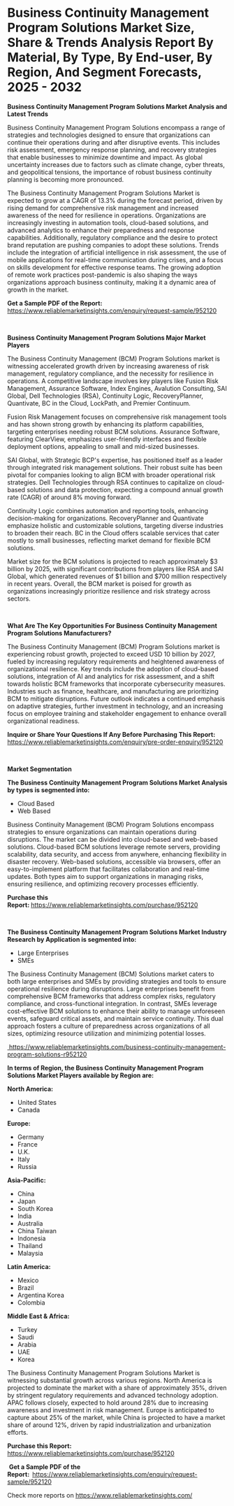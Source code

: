 <p><h1>Business Continuity Management Program Solutions Market Size, Share & Trends Analysis Report By Material, By Type, By End-user, By Region, And Segment Forecasts, 2025 - 2032</h1></p><p><strong>Business Continuity Management Program Solutions Market Analysis and Latest Trends</strong></p>
<p><p>Business Continuity Management Program Solutions encompass a range of strategies and technologies designed to ensure that organizations can continue their operations during and after disruptive events. This includes risk assessment, emergency response planning, and recovery strategies that enable businesses to minimize downtime and impact. As global uncertainty increases due to factors such as climate change, cyber threats, and geopolitical tensions, the importance of robust business continuity planning is becoming more pronounced.</p><p>The Business Continuity Management Program Solutions Market is expected to grow at a CAGR of 13.3% during the forecast period, driven by rising demand for comprehensive risk management and increased awareness of the need for resilience in operations. Organizations are increasingly investing in automation tools, cloud-based solutions, and advanced analytics to enhance their preparedness and response capabilities. Additionally, regulatory compliance and the desire to protect brand reputation are pushing companies to adopt these solutions. Trends include the integration of artificial intelligence in risk assessment, the use of mobile applications for real-time communication during crises, and a focus on skills development for effective response teams. The growing adoption of remote work practices post-pandemic is also shaping the ways organizations approach business continuity, making it a dynamic area of growth in the market.</p></p>
<p><strong>Get a Sample PDF of the Report:&nbsp;</strong> <a href="https://www.reliablemarketinsights.com/enquiry/request-sample/952120?utm_campaign=3167&utm_medium=2&utm_source=Github&utm_content=ia&utm_term=06032025&utm_id=business-continuity-management-program-solutions">https://www.reliablemarketinsights.com/enquiry/request-sample/952120</a></p>
<p>&nbsp;</p>
<p><strong>Business Continuity Management Program Solutions Major Market Players</strong></p>
<p><p>The Business Continuity Management (BCM) Program Solutions market is witnessing accelerated growth driven by increasing awareness of risk management, regulatory compliance, and the necessity for resilience in operations. A competitive landscape involves key players like Fusion Risk Management, Assurance Software, Index Engines, Avalution Consulting, SAI Global, Dell Technologies (RSA), Continuity Logic, RecoveryPlanner, Quantivate, BC in the Cloud, LockPath, and Premier Continuum.</p><p>Fusion Risk Management focuses on comprehensive risk management tools and has shown strong growth by enhancing its platform capabilities, targeting enterprises needing robust BCM solutions. Assurance Software, featuring ClearView, emphasizes user-friendly interfaces and flexible deployment options, appealing to small and mid-sized businesses.</p><p>SAI Global, with Strategic BCP's expertise, has positioned itself as a leader through integrated risk management solutions. Their robust suite has been pivotal for companies looking to align BCM with broader operational risk strategies. Dell Technologies through RSA continues to capitalize on cloud-based solutions and data protection, expecting a compound annual growth rate (CAGR) of around 8% moving forward.</p><p>Continuity Logic combines automation and reporting tools, enhancing decision-making for organizations. RecoveryPlanner and Quantivate emphasize holistic and customizable solutions, targeting diverse industries to broaden their reach. BC in the Cloud offers scalable services that cater mostly to small businesses, reflecting market demand for flexible BCM solutions. </p><p>Market size for the BCM solutions is projected to reach approximately $3 billion by 2025, with significant contributions from players like RSA and SAI Global, which generated revenues of $1 billion and $700 million respectively in recent years. Overall, the BCM market is poised for growth as organizations increasingly prioritize resilience and risk strategy across sectors.</p></p>
<p>&nbsp;</p>
<p><strong>What Are The Key Opportunities For Business Continuity Management Program Solutions Manufacturers?</strong></p>
<p><p>The Business Continuity Management (BCM) Program Solutions market is experiencing robust growth, projected to exceed USD 10 billion by 2027, fueled by increasing regulatory requirements and heightened awareness of organizational resilience. Key trends include the adoption of cloud-based solutions, integration of AI and analytics for risk assessment, and a shift towards holistic BCM frameworks that incorporate cybersecurity measures. Industries such as finance, healthcare, and manufacturing are prioritizing BCM to mitigate disruptions. Future outlook indicates a continued emphasis on adaptive strategies, further investment in technology, and an increasing focus on employee training and stakeholder engagement to enhance overall organizational readiness.</p></p>
<p><strong>Inquire or Share Your Questions If Any Before Purchasing This Report:</strong> <a href="https://www.reliablemarketinsights.com/enquiry/pre-order-enquiry/952120?utm_campaign=3167&utm_medium=2&utm_source=Github&utm_content=ia&utm_term=06032025&utm_id=business-continuity-management-program-solutions">https://www.reliablemarketinsights.com/enquiry/pre-order-enquiry/952120</a></p>
<p>&nbsp;</p>
<p><strong>Market Segmentation</strong></p>
<p><strong>The Business Continuity Management Program Solutions Market Analysis by types is segmented into:</strong></p>
<p><ul><li>Cloud Based</li><li>Web Based</li></ul></p>
<p><p>Business Continuity Management (BCM) Program Solutions encompass strategies to ensure organizations can maintain operations during disruptions. The market can be divided into cloud-based and web-based solutions. Cloud-based BCM solutions leverage remote servers, providing scalability, data security, and access from anywhere, enhancing flexibility in disaster recovery. Web-based solutions, accessible via browsers, offer an easy-to-implement platform that facilitates collaboration and real-time updates. Both types aim to support organizations in managing risks, ensuring resilience, and optimizing recovery processes efficiently.</p></p>
<p><strong>Purchase this Report:&nbsp;</strong><a href="https://www.reliablemarketinsights.com/purchase/952120?utm_campaign=3167&utm_medium=2&utm_source=Github&utm_content=ia&utm_term=06032025&utm_id=business-continuity-management-program-solutions">https://www.reliablemarketinsights.com/purchase/952120</a></p>
<p>&nbsp;</p>
<p><strong>The Business Continuity Management Program Solutions Market Industry Research by Application is segmented into:</strong></p>
<p><ul><li>Large Enterprises</li><li>SMEs</li></ul></p>
<p><p>The Business Continuity Management (BCM) Solutions market caters to both large enterprises and SMEs by providing strategies and tools to ensure operational resilience during disruptions. Large enterprises benefit from comprehensive BCM frameworks that address complex risks, regulatory compliance, and cross-functional integration. In contrast, SMEs leverage cost-effective BCM solutions to enhance their ability to manage unforeseen events, safeguard critical assets, and maintain service continuity. This dual approach fosters a culture of preparedness across organizations of all sizes, optimizing resource utilization and minimizing potential losses.</p></p>
<p><a href="https://www.reliablemarketinsights.com/business-continuity-management-program-solutions-r952120?utm_campaign=3167&utm_medium=2&utm_source=Github&utm_content=ia&utm_term=06032025&utm_id=business-continuity-management-program-solutions">&nbsp;https://www.reliablemarketinsights.com/business-continuity-management-program-solutions-r952120</a></p>
<p><strong>In terms of Region, the Business Continuity Management Program Solutions Market Players available by Region are:</strong></p>
<p>
    <p> <strong> North America: </strong>
        <ul>
            <li>United States</li>
            <li>Canada</li>
        </ul>
        </p> 
    <p> <strong> Europe: </strong>
        <ul>
            <li>Germany</li>
            <li>France</li>
            <li>U.K.</li>
            <li>Italy</li>
            <li>Russia</li>
        </ul>
        </p> 
    <p> <strong> Asia-Pacific: </strong>
        <ul>
            <li>China</li>
            <li>Japan</li>
            <li>South Korea</li>
            <li>India</li>
            <li>Australia</li>
            <li>China Taiwan</li>
            <li>Indonesia</li>
            <li>Thailand</li>
            <li>Malaysia</li>
        </ul>
        </p> 
    <p> <strong> Latin America: </strong>
        <ul>
            <li>Mexico</li>
            <li>Brazil</li>
            <li>Argentina Korea</li>
            <li>Colombia</li>
        </ul>
        </p> 
    <p> <strong> Middle East & Africa: </strong>
        <ul>
            <li>Turkey</li>
            <li>Saudi</li>
            <li>Arabia</li>
            <li>UAE</li>
            <li>Korea</li>
        </ul>
    </p>
    </p>
<p><p>The Business Continuity Management Program Solutions Market is witnessing substantial growth across various regions. North America is projected to dominate the market with a share of approximately 35%, driven by stringent regulatory requirements and advanced technology adoption. APAC follows closely, expected to hold around 28% due to increasing awareness and investment in risk management. Europe is anticipated to capture about 25% of the market, while China is projected to have a market share of around 12%, driven by rapid industrialization and urbanization efforts.</p></p>
<p><strong>Purchase this Report: </strong><a href="https://www.reliablemarketinsights.com/purchase/952120?utm_campaign=3167&utm_medium=2&utm_source=Github&utm_content=ia&utm_term=06032025&utm_id=business-continuity-management-program-solutions">https://www.reliablemarketinsights.com/purchase/952120</a></p>
<p>&nbsp;<strong>Get a Sample PDF of the Report:&nbsp;&nbsp;</strong><a href="https://www.reliablemarketinsights.com/enquiry/request-sample/952120?utm_campaign=3167&utm_medium=2&utm_source=Github&utm_content=ia&utm_term=06032025&utm_id=business-continuity-management-program-solutions">https://www.reliablemarketinsights.com/enquiry/request-sample/952120</a></p>
<p><strong></strong></p>
<p>Check more reports on <a href="https://www.reliablemarketinsights.com/?utm_campaign=3167&utm_medium=2&utm_source=Github&utm_content=ia&utm_term=06032025&utm_id=business-continuity-management-program-solutions">https://www.reliablemarketinsights.com/</a></p>